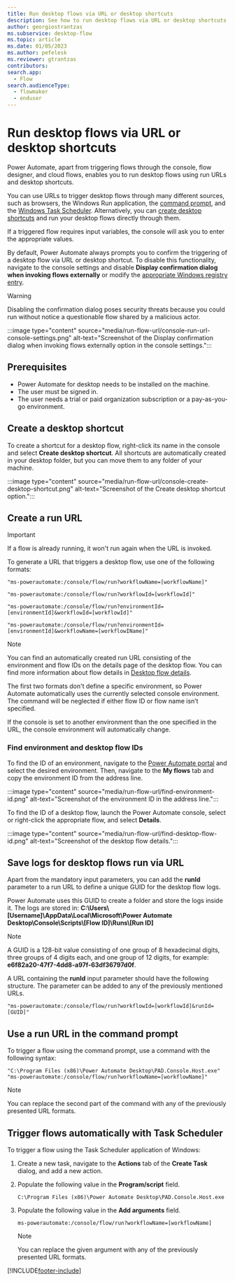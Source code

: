```yaml
---
title: Run desktop flows via URL or desktop shortcuts
description: See how to run desktop flows via URL or desktop shortcuts.
author: georgiostrantzas
ms.subservice: desktop-flow
ms.topic: article
ms.date: 01/05/2023
ms.author: pefelesk
ms.reviewer: gtrantzas
contributors:
search.app: 
  - Flow 
search.audienceType: 
  - flowmaker
  - enduser
---
```


# Run desktop flows via URL or desktop shortcuts

Power Automate, apart from triggering flows through the console, flow designer, and cloud flows, enables you to run desktop flows using run URLs and desktop shortcuts.

You can use URLs to trigger desktop flows through many different sources, such as browsers, the Windows Run application, the [command prompt](#use-a-run-url-in-the-command-prompt), and the [Windows Task Scheduler](#trigger-flows-automatically-with-task-scheduler). Alternatively, you can [create desktop shortcuts](#create-a-desktop-shortcut) and run your desktop flows directly through them.

If a triggered flow requires input variables, the console will ask you to enter the appropriate values.

By default, Power Automate always prompts you to confirm the triggering of a desktop flow via URL or desktop shortcut. To disable this functionality, navigate to the console settings and disable **Display confirmation dialog when invoking flows externally** or modify the [appropriate Windows registry entry](governance.md#configure-power-automate-for-desktop-confirmation-dialog-when-invoking-flows-using-a-url-or-desktop-shortcut).

> [!WARNING]
> Disabling the confirmation dialog poses security threats because you could run without notice a questionable flow shared by a malicious actor.

:::image type="content" source="media/run-flow-url/console-run-url-console-settings.png" alt-text="Screenshot of the Display confirmation dialog when invoking flows externally option in the console settings.":::

## Prerequisites

- Power Automate for desktop needs to be installed on the machine.
- The user must be signed in.
- The user needs a trial or paid organization subscription or a pay-as-you-go environment.

## Create a desktop shortcut

To create a shortcut for a desktop flow, right-click its name in the console and select **Create desktop shortcut**. All shortcuts are automatically created in your desktop folder, but you can move them to any folder of your machine.

:::image type="content" source="media/run-flow-url/console-create-desktop-shortcut.png" alt-text="Screenshot of the Create desktop shortcut option.":::

## Create a run URL

> [!Important]
> If a flow is already running, it won't run again when the URL is invoked.

To generate a URL that triggers a desktop flow, use one of the following formats:

```
"ms-powerautomate:/console/flow/run?workflowName=[workflowName]"
```

```
"ms-powerautomate:/console/flow/run?workflowId=[workflowId]"
```

```
"ms-powerautomate:/console/flow/run?environmentId=[environmentId]&workflowId=[workflowId]"
```

```
"ms-powerautomate:/console/flow/run?environmentId=[environmentId]&workflowName=[workflowIName]"
```

> [!NOTE]
> You can find an automatically created run URL consisting of the environment and flow IDs on the details page of the desktop flow. You can find more information about flow details in [Desktop flow details](console.md#desktop-flow-details).

The first two formats don't define a specific environment, so Power Automate automatically uses the currently selected console environment. The command will be neglected if either flow ID or flow name isn’t specified.

If the console is set to another environment than the one specified in the URL, the console environment will automatically change.

### Find environment and desktop flow IDs

To find the ID of an environment, navigate to the [Power Automate portal](https://make.powerautomate.com) and select the desired environment. Then, navigate to the **My flows** tab and copy the environment ID from the address line.

:::image type="content" source="media/run-flow-url/find-environment-id.png" alt-text="Screenshot of the environment ID in the address line.":::

To find the ID of a desktop flow, launch the Power Automate console, select or right-click the appropriate flow, and select **Details**.

:::image type="content" source="media/run-flow-url/find-desktop-flow-id.png" alt-text="Screenshot of the desktop flow details.":::

## Save logs for desktop flows run via URL

Apart from the mandatory input parameters, you can add the **runId** parameter to a run URL to define a unique GUID for the desktop flow logs.

Power Automate uses this GUID to create a folder and store the logs inside it. The logs are stored in: **C:\Users\\[Username]\AppData\Local\Microsoft\Power Automate Desktop\Console\Scripts\\[Flow ID]\Runs\\[Run ID]**

> [!NOTE]
> A GUID is a 128-bit value consisting of one group of 8 hexadecimal digits, three groups of 4 digits each, and one group of 12 digits, for example: **e6f82a20-47f7-4dd8-a97f-63df36797d0f**.

A URL containing the **runId** input parameter should have the following structure. The parameter can be added to any of the previously mentioned URLs.

```
"ms-powerautomate:/console/flow/run?workflowId=[workflowId]&runId=[GUID]"
```

## Use a run URL in the command prompt

To trigger a flow using the command prompt, use a command with the following syntax:

```
"C:\Program Files (x86)\Power Automate Desktop\PAD.Console.Host.exe" "ms-powerautomate:/console/flow/run?workflowName=[workflowName]"
```

> [!NOTE]
> You can replace the second part of the command with any of the previously presented URL formats.

## Trigger flows automatically with Task Scheduler

To trigger a flow using the Task Scheduler application of Windows:

1. Create a new task, navigate to the **Actions** tab of the **Create Task** dialog, and add a new action.

1. Populate the following value in the **Program/script** field.

    ```
    C:\Program Files (x86)\Power Automate Desktop\PAD.Console.Host.exe
    ```

1. Populate the following value in the **Add arguments** field.

    ```
    ms-powerautomate:/console/flow/run?workflowName=[workflowName]
    ```

    >[!NOTE]
    > You can replace the given argument with any of the previously presented URL formats.

[!INCLUDE[footer-include](../includes/footer-banner.md)]
